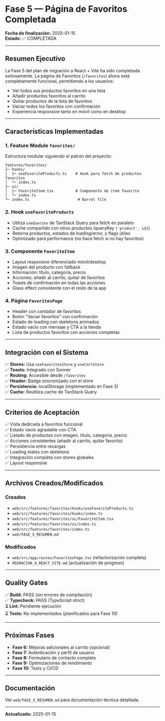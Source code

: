 # Fase 5 — Página de Favoritos Completada

**Fecha de finalización:** 2025-01-15  
**Estado:** ✅ COMPLETADA

---

## Resumen Ejecutivo

La Fase 5 del plan de migración a React + Vite ha sido completada exitosamente. La página de Favoritos (`/favorites`) ahora está completamente funcional, permitiendo a los usuarios:

- Ver todos sus productos favoritos en una lista
- Añadir productos favoritos al carrito
- Quitar productos de la lista de favoritos
- Vaciar todos los favoritos con confirmación
- Experiencia responsive tanto en móvil como en desktop

---

## Características Implementadas

### 1. Feature Module `favorites/`

Estructura modular siguiendo el patrón del proyecto:

```
features/favorites/
├─ hooks/
│  ├─ useFavoriteProducts.ts    # Hook para fetch de productos favoritos
│  └─ index.ts
├─ ui/
│  ├─ FavoriteItem.tsx          # Componente de item favorito
│  └─ index.ts
└─ index.ts                      # Barrel file
```

### 2. Hook `useFavoriteProducts`

- Utiliza `useQueries` de TanStack Query para fetch en paralelo
- Cache compartido con otros productos (queryKey `['product', id]`)
- Retorna productos, estados de loading/error, y flags útiles
- Optimizado para performance (no hace fetch si no hay favoritos)

### 3. Componente `FavoriteItem`

- Layout responsive diferenciado móvil/desktop
- Imagen del producto con fallback
- Información: título, categoría, precio
- Acciones: añadir al carrito, quitar de favoritos
- Toasts de confirmación en todas las acciones
- Glass effect consistente con el resto de la app

### 4. Página `FavoritesPage`

- Header con contador de favoritos
- Botón "Vaciar favoritos" con confirmación
- Estado de loading con skeletons animados
- Estado vacío con mensaje y CTA a la tienda
- Lista de productos favoritos con acciones completas

---

## Integración con el Sistema

✅ **Stores:** Usa `useFavoritesStore` y `useCartStore`  
✅ **Toasts:** Integrado con Sonner  
✅ **Routing:** Accesible desde `/favorites`  
✅ **Header:** Badge sincronizado con el store  
✅ **Persistencia:** localStorage (implementado en Fase 3)  
✅ **Cache:** Reutiliza cache de TanStack Query  

---

## Criterios de Aceptación

✅ Vista dedicada a favoritos funcional  
✅ Estado vacío agradable con CTA  
✅ Listado de productos con imagen, título, categoría, precio  
✅ Acciones consistentes (añadir al carrito, quitar favorito)  
✅ Persistencia entre recargas  
✅ Loading states con skeletons  
✅ Integración completa con stores globales  
✅ Layout responsive  

---

## Archivos Creados/Modificados

### Creados
- `web/src/features/favorites/hooks/useFavoriteProducts.ts`
- `web/src/features/favorites/hooks/index.ts`
- `web/src/features/favorites/ui/FavoriteItem.tsx`
- `web/src/features/favorites/ui/index.ts`
- `web/src/features/favorites/index.ts`
- `web/FASE_5_RESUMEN.md`

### Modificados
- `web/src/app/routes/FavoritesPage.tsx` (refactorización completa)
- `MIGRACION_A_REACT_VITE.md` (actualización de progreso)

---

## Quality Gates

✅ **Build:** PASS (sin errores de compilación)  
✅ **Typecheck:** PASS (TypeScript strict)  
⏳ **Lint:** Pendiente ejecución  
⏳ **Tests:** No implementados (planificados para Fase 10)  

---

## Próximas Fases

- **Fase 6:** Mejoras adicionales al carrito (opcional)
- **Fase 7:** Autenticación y perfil de usuario
- **Fase 8:** Formulario de contacto completo
- **Fase 9:** Optimizaciones de rendimiento
- **Fase 10:** Tests y CI/CD

---

## Documentación

Ver `web/FASE_5_RESUMEN.md` para documentación técnica detallada.

---

**Actualizado:** 2025-01-15
